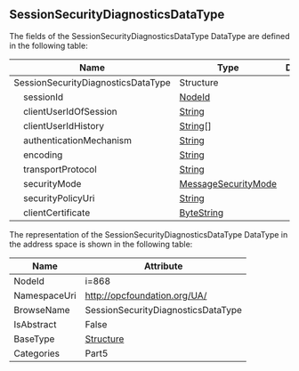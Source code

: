 <!-- datatype -->
## SessionSecurityDiagnosticsDataType
  
<!-- end of description -->
The fields of the SessionSecurityDiagnosticsDataType DataType are defined in the following table:  

|Name|Type|Description|
|---|---|---|
|SessionSecurityDiagnosticsDataType|Structure||
|&nbsp;&nbsp;&nbsp;&nbsp;sessionId|[NodeId](../../../Part3/DataTypes/NodeId/readme.md)||
|&nbsp;&nbsp;&nbsp;&nbsp;clientUserIdOfSession|[String](../../../Part3/DataTypes/String/readme.md)||
|&nbsp;&nbsp;&nbsp;&nbsp;clientUserIdHistory|[String](../../../Part3/DataTypes/String/readme.md)[]||
|&nbsp;&nbsp;&nbsp;&nbsp;authenticationMechanism|[String](../../../Part3/DataTypes/String/readme.md)||
|&nbsp;&nbsp;&nbsp;&nbsp;encoding|[String](../../../Part3/DataTypes/String/readme.md)||
|&nbsp;&nbsp;&nbsp;&nbsp;transportProtocol|[String](../../../Part3/DataTypes/String/readme.md)||
|&nbsp;&nbsp;&nbsp;&nbsp;securityMode|[MessageSecurityMode](../../../Part4/DataTypes/MessageSecurityMode/readme.md)||
|&nbsp;&nbsp;&nbsp;&nbsp;securityPolicyUri|[String](../../../Part3/DataTypes/String/readme.md)||
|&nbsp;&nbsp;&nbsp;&nbsp;clientCertificate|[ByteString](../../../Part3/DataTypes/ByteString/readme.md)||

The representation of the SessionSecurityDiagnosticsDataType DataType in the address space is shown in the following table:  

|Name|Attribute|
|---|---|
|NodeId|i=868|
|NamespaceUri|http://opcfoundation.org/UA/|
|BrowseName|SessionSecurityDiagnosticsDataType|
|IsAbstract|False|
|BaseType|[Structure](../../../Part3/DataTypes/Structure/readme.md)|
|Categories|Part5|

